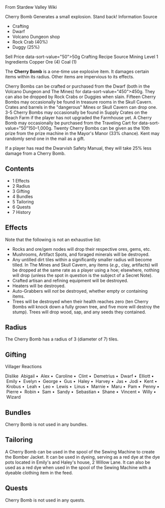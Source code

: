 From Stardew Valley Wiki

Cherry Bomb Generates a small explosion. Stand back! Information Source

- Crafting
- Dwarf
- Volcano Dungeon shop
- Rock Crab (40%)
- Duggy (25%)

Sell Price data-sort-value="50"&gt;50g Crafting Recipe Source Mining Level 1 Ingredients Copper Ore (4) Coal (1)

The **Cherry Bomb** is a one-time use explosive item. It damages certain items within its radius. Other items are impervious to its effects.

Cherry Bombs can be crafted or purchased from the Dwarf (both in the Volcano Dungeon and The Mines) for data-sort-value="450"&gt;450g. They can also be dropped by Rock Crabs or Duggies when slain. Fifteen Cherry Bombs may occasionally be found in treasure rooms in the Skull Cavern. Crates and barrels in the "dangerous" Mines or Skull Cavern can drop one. 3-5 Cherry Bombs may occasionally be found in Supply Crates on the Beach Farm if the player has not upgraded the Farmhouse yet. A Cherry Bomb may occasionally be purchased from the Traveling Cart for data-sort-value="50"150–1,000g. Twenty Cherry Bombs can be given as the 10th prize from the prize machine in the Mayor's Manor (33% chance). Kent may randomly send one in the mail as a gift.

If a player has read the Dwarvish Safety Manual, they will take 25% less damage from a Cherry Bomb.

## Contents

- 1 Effects
- 2 Radius
- 3 Gifting
- 4 Bundles
- 5 Tailoring
- 6 Quests
- 7 History

## Effects

Note that the following is not an exhaustive list:

- Rocks and ore/gem nodes will drop their respective ores, gems, etc.
- Mushrooms, Artifact Spots, and foraged minerals will be destroyed.
- Any untilled dirt tiles within a significantly smaller radius will become tilled. In The Mines and Skull Cavern, any items (*e.g.,* clay, artifacts) will be dropped at the same rate as a player using a hoe; elsewhere, nothing will drop (unless the spot in question is the subject of a Secret Note).
- Crafted artisan and refining equipment will be destroyed.
- Heaters will be destroyed.
- Auto-Grabbers will *not* be destroyed, whether empty or containing items.
- Trees will be destroyed when their health reaches zero (ten Cherry Bombs will knock down a fully grown tree, and five more will destroy the stump). Trees will drop wood, sap, and any seeds they contained.

## Radius

The Cherry Bomb has a radius of 3 (diameter of 7) tiles.

## Gifting

Villager Reactions

Dislike  Abigail •  Alex •  Caroline •  Clint •  Demetrius •  Dwarf •  Elliott •  Emily •  Evelyn •  George •  Gus •  Haley •  Harvey •  Jas •  Jodi •  Kent •  Krobus •  Leah •  Leo •  Lewis •  Linus •  Marnie •  Maru •  Pam •  Penny •  Pierre •  Robin •  Sam •  Sandy •  Sebastian •  Shane •  Vincent •  Willy •  Wizard

## Bundles

Cherry Bomb is not used in any bundles.

## Tailoring

A Cherry Bomb can be used in the spool of the Sewing Machine to create the Bomber Jacket. It can be used in dyeing, serving as a red dye at the dye pots located in Emily's and Haley's house, 2 Willow Lane. It can also be used as a red dye when used in the spool of the Sewing Machine with a dyeable clothing item in the feed.

## Quests

Cherry Bomb is not used in any quests.